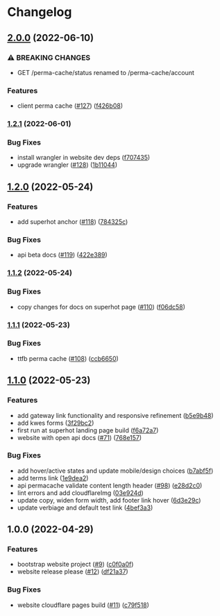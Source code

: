 # Changelog

## [2.0.0](https://github.com/nftstorage/nftstorage.link/compare/website-v1.2.1...website-v2.0.0) (2022-06-10)


### ⚠ BREAKING CHANGES

* GET /perma-cache/status renamed to /perma-cache/account

### Features

* client perma cache ([#127](https://github.com/nftstorage/nftstorage.link/issues/127)) ([f426b08](https://github.com/nftstorage/nftstorage.link/commit/f426b08ca5232cb0d4b18836bd2afaf4326beedf))

### [1.2.1](https://github.com/nftstorage/nftstorage.link/compare/website-v1.2.0...website-v1.2.1) (2022-06-01)


### Bug Fixes

* install wrangler in website dev deps ([f707435](https://github.com/nftstorage/nftstorage.link/commit/f70743574bf2385eb1de1010c01adaa3e71504c5))
* upgrade wrangler ([#128](https://github.com/nftstorage/nftstorage.link/issues/128)) ([1b11044](https://github.com/nftstorage/nftstorage.link/commit/1b11044b00f40a32126a2a1d04fc27ab929bd412))

## [1.2.0](https://github.com/nftstorage/nftstorage.link/compare/website-v1.1.2...website-v1.2.0) (2022-05-24)


### Features

* add superhot anchor ([#118](https://github.com/nftstorage/nftstorage.link/issues/118)) ([784325c](https://github.com/nftstorage/nftstorage.link/commit/784325c3d670c70440ae7b9ff3c2d48f007adfbc))


### Bug Fixes

* api beta docs ([#119](https://github.com/nftstorage/nftstorage.link/issues/119)) ([422e389](https://github.com/nftstorage/nftstorage.link/commit/422e3895b700699c168d334eb15ba9f8f8c27acf))

### [1.1.2](https://github.com/nftstorage/nftstorage.link/compare/website-v1.1.1...website-v1.1.2) (2022-05-24)


### Bug Fixes

* copy changes for docs on superhot page ([#110](https://github.com/nftstorage/nftstorage.link/issues/110)) ([f06dc58](https://github.com/nftstorage/nftstorage.link/commit/f06dc582ccff2128a093e4648942cce37e9bbc4d))

### [1.1.1](https://github.com/nftstorage/nftstorage.link/compare/website-v1.1.0...website-v1.1.1) (2022-05-23)


### Bug Fixes

* ttfb perma cache ([#108](https://github.com/nftstorage/nftstorage.link/issues/108)) ([ccb6650](https://github.com/nftstorage/nftstorage.link/commit/ccb66508c3a553f84fd23722b3aed523e1b6a9d8))

## [1.1.0](https://github.com/nftstorage/nftstorage.link/compare/website-v1.0.0...website-v1.1.0) (2022-05-23)


### Features

* add gateway link functionality and responsive refinement ([b5e9b48](https://github.com/nftstorage/nftstorage.link/commit/b5e9b487a560b3367566c6a1633263d853e6e95f))
* add kwes forms ([3f29bc2](https://github.com/nftstorage/nftstorage.link/commit/3f29bc2195d66118ecd05b318a0f0a8de15c8266))
* first run at superhot landing page build ([f6a72a7](https://github.com/nftstorage/nftstorage.link/commit/f6a72a789a5b96ba61d8b00f44481936aebd13c7))
* website with open api docs ([#71](https://github.com/nftstorage/nftstorage.link/issues/71)) ([768e157](https://github.com/nftstorage/nftstorage.link/commit/768e157b1baa92f7548dd6e088ad6863c54c607e))


### Bug Fixes

* add hover/active states and update mobile/design choices ([b7abf5f](https://github.com/nftstorage/nftstorage.link/commit/b7abf5f220ae903f2e8a949f38417b38d2aeb4aa))
* add terms link ([1e9dea2](https://github.com/nftstorage/nftstorage.link/commit/1e9dea2d2860a4746a33db2b93da56208d6cc17c))
* api permacache validate content length header ([#98](https://github.com/nftstorage/nftstorage.link/issues/98)) ([e28d2c0](https://github.com/nftstorage/nftstorage.link/commit/e28d2c02e30f770452de813cc6b62e11a14b72a9))
* lint errors and add cloudflareImg ([03e924d](https://github.com/nftstorage/nftstorage.link/commit/03e924d414392d6f3d5534645401278f8c02abfb))
* update copy, widen form width, add footer link hover ([6d3e29c](https://github.com/nftstorage/nftstorage.link/commit/6d3e29c9aea9d147bbb354c033da4c8a0f3221fb))
* update verbiage and default test link ([4bef3a3](https://github.com/nftstorage/nftstorage.link/commit/4bef3a3a63820af4b98e42c9ceca07d72daf36b8))

## 1.0.0 (2022-04-29)


### Features

* bootstrap website project ([#9](https://github.com/nftstorage/nftstorage.link/issues/9)) ([c0f0a0f](https://github.com/nftstorage/nftstorage.link/commit/c0f0a0f65f007e554f4069cce5474d44bf0b64ac))
* website release please ([#12](https://github.com/nftstorage/nftstorage.link/issues/12)) ([df21a37](https://github.com/nftstorage/nftstorage.link/commit/df21a37406de8fe85479c03fe28f9d229c70f2ac))


### Bug Fixes

* website cloudflare pages build ([#11](https://github.com/nftstorage/nftstorage.link/issues/11)) ([c79f518](https://github.com/nftstorage/nftstorage.link/commit/c79f51816c2f7267599c3da154cdc309241320a0))
